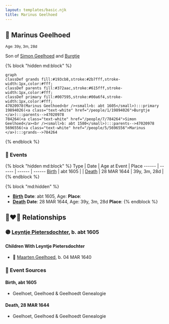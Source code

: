 ```yaml
---
layout: templates/basic.njk
title: Marinus Geelhoed
---
```

## 🔵 Marinus Geelhoed
<small>Age: 39y, 3m, 28d</small>

Son of [Simon Geelhoed](/people/7/784264) and [Burgtje ](/people/1/19894026)

{% block "hidden md:block" %}
```mermaid
graph
classDef grands fill:#193cb8,stroke:#2b7fff,stroke-width:1px,color:#fff;
classDef parents fill:#372aac,stroke:#615fff,stroke-width:1px,color:#fff;
classDef primary fill:#007595,stroke:#00a6f4,stroke-width:1px,color:#fff;
47020978(Marinus Geelhoed<br /><small>b: abt 1605</small>):::primary
19894026(<a class="text-white" href="/people/1/19894026">Burgtje </a>):::parents-->47020978
784264(<a class="text-white" href="/people/7/784264">Simon Geelhoed</a><br /><small>b: abt 1580</small>):::parents-->47020978
5696556(<a class="text-white" href="/people/5/5696556">Marinus </a>):::grands-->784264
```
{% endblock %}

### 📆 Events

{% block "hidden md:block" %}
Type | Date | Age at Event | Place
------ | ------ | ------ | ------
[Birth](#event-event-2) | abt 1605 |  |
[Death](#event-event-3) | 28 MAR 1644 | 39y, 3m, 28d |
{% endblock %}

{% block "md:hidden" %}
- **[Birth](#event-event-2)**
**Date**: abt 1605, Age:
**Place**:
- **[Death](#event-event-3)**
**Date**: 28 MAR 1644, Age: 39y, 3m, 28d
**Place**:
{% endblock %}

## 👩‍❤️‍👨 Relationships

### 🟣 [Leyntje Pietersdochter](/people/3/34853086), b. abt 1605

#### Children With Leyntje Pietersdochter
* 🔵 [Maarten Geelhoed](/people/7/7846330), b. 04 MAR 1640
### 📰 Event Sources

#### <a id="event-event-2"></a> Birth, abt 1605
* Geelhoet, Geelhoed & Geelhoedt Genealogie

#### <a id="event-event-3"></a> Death, 28 MAR 1644
* Geelhoet, Geelhoed & Geelhoedt Genealogie